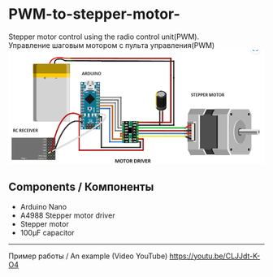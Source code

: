 # PWM-to-stepper-motor-
Stepper motor control using the radio control unit(PWM). \
Управление шаговым мотором с пульта управления(PWM) \
![Screenshot](stepmot.png)

## Components / Компоненты
   - Arduino Nano
   - A4988 Stepper motor driver
   - Stepper motor
   - 100µF capacitor
---------------------
Пример работы / An example (Video YouTube)
https://youtu.be/CLJJdt-K-O4
